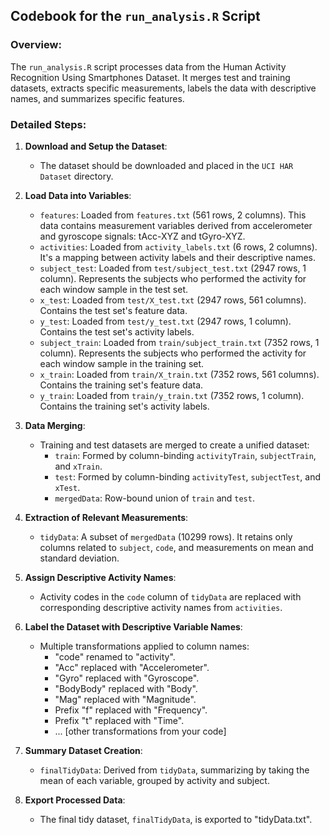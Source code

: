 ## Codebook for the `run_analysis.R` Script

### Overview:
The `run_analysis.R` script processes data from the Human Activity Recognition Using Smartphones Dataset. It merges test and training datasets, extracts specific measurements, labels the data with descriptive names, and summarizes specific features.

### Detailed Steps:

1. **Download and Setup the Dataset**:
    - The dataset should be downloaded and placed in the `UCI HAR Dataset` directory.

2. **Load Data into Variables**:
    - `features`: Loaded from `features.txt` (561 rows, 2 columns). This data contains measurement variables derived from accelerometer and gyroscope signals: tAcc-XYZ and tGyro-XYZ.
    - `activities`: Loaded from `activity_labels.txt` (6 rows, 2 columns). It's a mapping between activity labels and their descriptive names.
    - `subject_test`: Loaded from `test/subject_test.txt` (2947 rows, 1 column). Represents the subjects who performed the activity for each window sample in the test set.
    - `x_test`: Loaded from `test/X_test.txt` (2947 rows, 561 columns). Contains the test set's feature data.
    - `y_test`: Loaded from `test/y_test.txt` (2947 rows, 1 column). Contains the test set's activity labels.
    - `subject_train`: Loaded from `train/subject_train.txt` (7352 rows, 1 column). Represents the subjects who performed the activity for each window sample in the training set.
    - `x_train`: Loaded from `train/X_train.txt` (7352 rows, 561 columns). Contains the training set's feature data.
    - `y_train`: Loaded from `train/y_train.txt` (7352 rows, 1 column). Contains the training set's activity labels.

3. **Data Merging**:
    - Training and test datasets are merged to create a unified dataset:
        - `train`: Formed by column-binding `activityTrain`, `subjectTrain`, and `xTrain`.
        - `test`: Formed by column-binding `activityTest`, `subjectTest`, and `xTest`.
        - `mergedData`: Row-bound union of `train` and `test`.

4. **Extraction of Relevant Measurements**:
    - `tidyData`: A subset of `mergedData` (10299 rows). It retains only columns related to `subject`, `code`, and measurements on mean and standard deviation.

5. **Assign Descriptive Activity Names**:
    - Activity codes in the `code` column of `tidyData` are replaced with corresponding descriptive activity names from `activities`.

6. **Label the Dataset with Descriptive Variable Names**:
    - Multiple transformations applied to column names:
        - "code" renamed to "activity".
        - "Acc" replaced with "Accelerometer".
        - "Gyro" replaced with "Gyroscope".
        - "BodyBody" replaced with "Body".
        - "Mag" replaced with "Magnitude".
        - Prefix "f" replaced with "Frequency".
        - Prefix "t" replaced with "Time".
        - ... [other transformations from your code]

7. **Summary Dataset Creation**:
    - `finalTidyData`: Derived from `tidyData`, summarizing by taking the mean of each variable, grouped by activity and subject. 

8. **Export Processed Data**:
    - The final tidy dataset, `finalTidyData`, is exported to "tidyData.txt".
